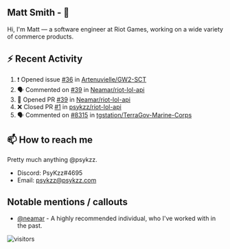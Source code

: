 <!--
[![PsyKzz's github stats](https://github-readme-stats.vercel.app/api?username=psykzz&show_icons=true)](https://github.com/anuraghazra/github-readme-stats)
-->

## Matt Smith - 👋
Hi, I'm Matt — a software engineer at Riot Games, working on a wide variety of commerce products.

## ⚡ Recent Activity

<!--START_SECTION:activity-->
1. ❗️ Opened issue [#36](https://github.com/Artenuvielle/GW2-SCT/issues/36) in [Artenuvielle/GW2-SCT](https://github.com/Artenuvielle/GW2-SCT)
2. 🗣 Commented on [#39](https://github.com/Neamar/riot-lol-api/issues/39) in [Neamar/riot-lol-api](https://github.com/Neamar/riot-lol-api)
3. 💪 Opened PR [#39](https://github.com/Neamar/riot-lol-api/pull/39) in [Neamar/riot-lol-api](https://github.com/Neamar/riot-lol-api)
4. ❌ Closed PR [#1](https://github.com/psykzz/riot-lol-api/pull/1) in [psykzz/riot-lol-api](https://github.com/psykzz/riot-lol-api)
5. 🗣 Commented on [#8315](https://github.com/tgstation/TerraGov-Marine-Corps/issues/8315) in [tgstation/TerraGov-Marine-Corps](https://github.com/tgstation/TerraGov-Marine-Corps)
<!--END_SECTION:activity-->


## 📫 How to reach me

Pretty much anything @psykzz.

- Discord: PsyKzz#4695
- Email: psykzz@psykzz.com


## Notable mentions / callouts

 - [@neamar](https://github.com/neamar) - A highly recommended individual, who I've worked with in the past.


![visitors](https://visitor-badge.glitch.me/badge?page_id=psykzz/psykzz)



